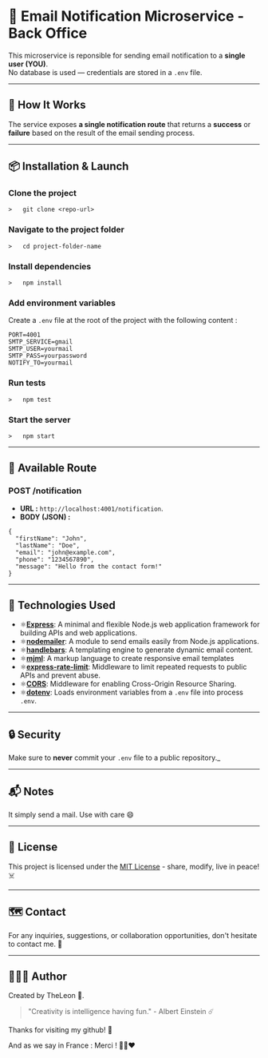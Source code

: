 # 📧 Email Notification Microservice - Back Office

This microservice is reponsible for sending email notification to a **single user (YOU)**.  
No database is used — credentials are stored in a `.env` file.

---

## 🚀 How It Works

The service exposes **a single notification route** that returns a **success** or **failure** based on the result of the email sending process.

---

## 📦 Installation & Launch

### Clone the project

    >   git clone <repo-url>

### Navigate to the project folder

    >   cd project-folder-name

### Install dependencies

    >   npm install

### Add environment variables

Create a `.env` file at the root of the project with the following content :

```
PORT=4001
SMTP_SERVICE=gmail
SMTP_USER=yourmail
SMTP_PASS=yourpassword
NOTIFY_TO=yourmail

```

### Run tests

    >   npm test

### Start the server

    >   npm start

---

## 📡 Available Route

### POST /notification

- **URL :** `http://localhost:4001/notification`.
- **BODY (JSON) :**

```
{
  "firstName": "John",
  "lastName": "Doe",
  "email": "john@example.com",
  "phone": "1234567890",
  "message": "Hello from the contact form!"
}
```

---

## 🎴 Technologies Used

- ⚛️[**Express**](https://expressjs.com/): A minimal and flexible Node.js web application framework for building APIs and web applications.
- ⚛️[**nodemailer**](https://www.npmjs.com/package/nodemailer): A module to send emails easily from Node.js applications.
- ⚛️[**handlebars**](https://www.npmjs.com/package/handlebars): A templating engine to generate dynamic email content.
- ⚛️[**mjml**](https://www.npmjs.com/package/mjml): A markup language to create responsive email templates
- ⚛️[**express-rate-limit**](https://www.npmjs.com/package/express-rate-limit): Middleware to limit repeated requests to public APIs and prevent abuse.
- ⚛️[**CORS**](https://www.npmjs.com/package/cors): Middleware for enabling Cross-Origin Resource Sharing.
- ⚛️[**dotenv**](https://www.npmjs.com/package/dotenv): Loads environment variables from a `.env` file into process `.env`.

---

## 🔒 Security

Make sure to **never** commit your `.env` file to a public repository._

---

## 📬 Notes

It simply send a mail. Use with care 😄

---

## 🏯 License

This project is licensed under the [MIT License](LICENSE.md) - share, modify, live in peace! ☠️

---

## 🗺️ Contact

For any inquiries, suggestions, or collaboration opportunities, don't hesitate to contact me. 📜

---

## 🧑🏻‍💻 Author

Created by TheLeon 🦁.

> "Creativity is intelligence having fun." - Albert Einstein ☄️

Thanks for visiting my github! 🩵

And as we say in France : Merci ! 💙🤍❤️
